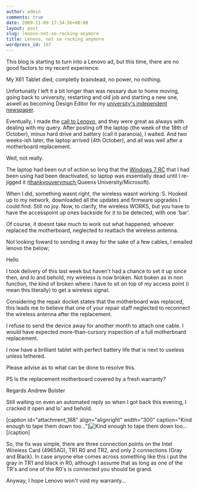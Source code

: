 ```yaml
---
author: admin
comments: true
date: 2009-11-09 17:34:56+00:00
layout: post
slug: lenovo-not-so-rocking-anymore
title: Lenovo, not so rocking anymore
wordpress_id: 167
---
```


This blog is starting to turn into a Lenovo ad, but this time, there are no good factors to my recent experience.

My X61 Tablet died, completly braindead, no power, no nothing.

Unfortunatly I left it a bit longer than was nessary due to home moving, going back to university, restarting and old job and starting a new one, aswell as becoming Design Editor for my [university's independent newspaper](http://www.thegown.org.uk).

Eventually, I made the [call to Lenovo](http://www-307.ibm.com/pc/support/site.wss/document.do?lndocid=MIGR-4HWSE3), and they were great as always with dealing with my query. After posting off the laptop (the week of the 18th of October), minus hard drive and battery (call it paranoia), I waited. And two weeks-ish later, the laptop arrived (4th October), and all was well after a motherboard replacement.

Well, not really.

The laptop had been out of action so long that the [Windows 7 RC](http://www.andrewbolster.info/2009/07/delayed-post-how-i-installed-windows-7-from-usb-hdd/) that I had been using had been deactivated, so laptop was essentially dead until I re-jigged it ([thankyouverymuch ](http://www.qub.ac.uk/schools/eeecs/Education/StudentStudyInformation/QUBMSDNAA/)Queens University/Microsoft).

When I did, something wasnt right, the wireless wasnt working :S. Hooked up to my network, downloaded all the updates and firmware upgrades I could find. Still no joy. Now, to clarify, the wireless WORKS, but you have to have the accesspoint up ones backside for it to be detected, with one 'bar'.

Of course, it doesnt take much to work out what happened; whoever replaced the motherboard, neglected to reattach the wireless antenna.

Not looking foward to sending it away for the sake of a few cables, I emailed lenovo the below;


Hello




I took delivery of this last week but haven't had a chance to set it up since then, and lo and behold, my wireless is now broken. Not boken as in non function, the kind of broken where i have to sit on top of my access point (i mean this literally) to get a wireless signal.




Considering the repair docket states that the motherboard was replaced, this leads me to believe that one of your repair staff neglected to reconnect the wireless antenna after the replacement.




I refuse to send the device away for another month to attach one cable. I would have expected more-than-cursory inspection of a full motherboard replacement.




I now have a brilliant tablet with perfect battery life that is next to useless unless tethered.




Please advise as to what can be done to resolve this.




PS Is the replacement motherboard covered by a fresh warranty?





Regards
Andrew Bolster

Still waiting on even an automated reply so when I got back this evening, I cracked it open and lo' and behold.

[caption id="attachment_168" align="alignright" width="300" caption="Kind enough to tape them down too..."]![Kind enough to tape them down too...](http://www.andrewbolster.info/wp-content/uploads/2009/11/SL730674-300x225.jpg)[/caption]

So, the fix was simple, there are three connection points on the Intel Wireless Card (4965AG), TR1 R0 and TR2, and only 2 connections (Gray and Black). In case anyone else comes across something like this i put the gray in TR1 and black in R0, although I assume that as long as one of the TR's and one of the R0's is connected you should be grand.

Anyway, I hope Lenovo won't void my warranty...
